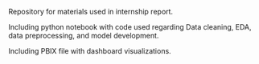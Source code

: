 Repository for materials used in internship report.

Including python notebook with code used regarding Data cleaning, EDA, data preprocessing, and model development.

Including PBIX file with dashboard visualizations.
